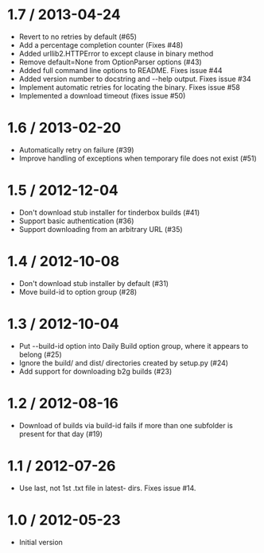 1.7 / 2013-04-24
==================
  * Revert to no retries by default (#65)
  * Add a percentage completion counter (Fixes #48)
  * Added urllib2.HTTPError to except clause in binary method
  * Remove default=None from OptionParser options (#43)
  * Added full command line options to README. Fixes issue #44
  * Added version number to docstring and --help output. Fixes issue #34
  * Implement automatic retries for locating the binary. Fixes issue #58
  * Implemented a download timeout (fixes issue #50) 

1.6 / 2013-02-20
==================
  * Automatically retry on failure (#39)
  * Improve handling of exceptions when temporary file does not exist (#51)

1.5 / 2012-12-04
==================
  * Don't download stub installer for tinderbox builds (#41)
  * Support basic authentication (#36)
  * Support downloading from an arbitrary URL (#35)

1.4 / 2012-10-08
==================
  * Don't download stub installer by default (#31)
  * Move build-id to option group (#28)

1.3 / 2012-10-04
==================
  * Put --build-id option into Daily Build option group, where it appears to belong (#25)
  * Ignore the build/ and dist/ directories created by setup.py (#24)
  * Add support for downloading b2g builds (#23)

1.2 / 2012-08-16
==================
  * Download of builds via build-id fails if more than one subfolder is present for that day (#19)

1.1 / 2012-07-26
==================
  * Use last, not 1st .txt file in latest- dirs. Fixes issue #14.

1.0 / 2012-05-23
==================
  * Initial version
